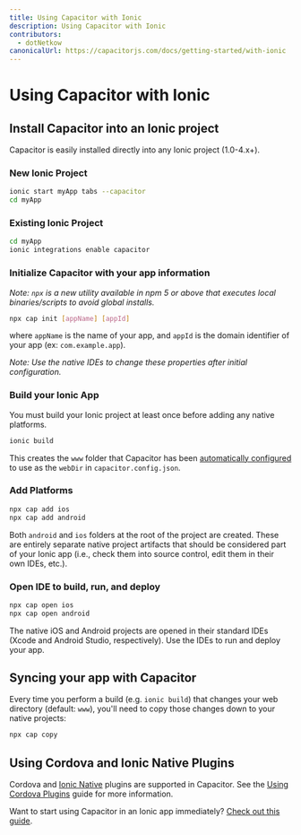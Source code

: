 ```yaml
---
title: Using Capacitor with Ionic
description: Using Capacitor with Ionic
contributors:
  - dotNetkow
canonicalUrl: https://capacitorjs.com/docs/getting-started/with-ionic
---
```


# Using Capacitor with Ionic

## Install Capacitor into an Ionic project

Capacitor is easily installed directly into any Ionic project (1.0-4.x+).

### New Ionic Project

```bash
ionic start myApp tabs --capacitor
cd myApp
```

### Existing Ionic Project

```bash
cd myApp
ionic integrations enable capacitor
```

### Initialize Capacitor with your app information

_Note: `npx` is a new utility available in npm 5 or above that executes local binaries/scripts to avoid global installs._

```bash
npx cap init [appName] [appId]
```

where `appName` is the name of your app, and `appId` is the domain identifier of your app (ex: `com.example.app`).

_Note: Use the native IDEs to change these properties after initial configuration._

### Build your Ionic App

You must build your Ionic project at least once before adding any native platforms.

```bash
ionic build
```

This creates the `www` folder that Capacitor has been [automatically configured](/basics/configuring-your-app.md) to use as the `webDir` in `capacitor.config.json`.

### Add Platforms

```bash
npx cap add ios
npx cap add android
```

Both `android` and `ios` folders at the root of the project are created. These are entirely separate native project artifacts that should be considered part of your Ionic app (i.e., check them into source control, edit them in their own IDEs, etc.).

### Open IDE to build, run, and deploy

```bash
npx cap open ios
npx cap open android
```

The native iOS and Android projects are opened in their standard IDEs (Xcode and Android Studio, respectively). Use the IDEs to run and deploy your app.

## Syncing your app with Capacitor

Every time you perform a build (e.g. `ionic build`) that changes your web directory (default: `www`), you'll need to copy those changes down to your native projects:

```bash
npx cap copy
```

## Using Cordova and Ionic Native Plugins

Cordova and [Ionic Native](https://ionicframework.com/docs/native/) plugins are supported in Capacitor. See the [Using Cordova Plugins](/cordova/using-cordova-plugins.md) guide for more information.

Want to start using Capacitor in an Ionic app immediately? [Check out this guide](/guides/ionic-framework-app.md).
